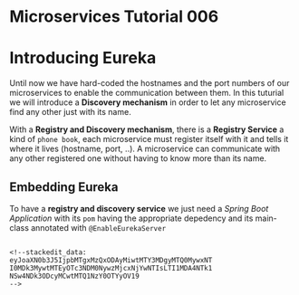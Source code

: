 # Microservices Tutorial 006
# Introducing Eureka 
Until now we have hard-coded the hostnames and the port numbers of our microservices to enable the communication between them.
In this tuturial we will introduce a **Discovery mechanism** in order to let any microservice find any other just with its name.

With a **Registry and Discovery mechanism**, there is a **Registry Service** a kind of `phone book`, each microservice must register itself with it and tells it where it lives (hostname, port, ..). 
A microservice can communicate with any other registered one without having to know more than its name. 

## Embedding Eureka
To have a **registry  and discovery service** we just need a *Spring Boot Application* with its `pom` having the appropriate depedency  and its main-class annotated with `@EnableEurekaServer`
```
 
<!--stackedit_data:
eyJoaXN0b3J5IjpbMTgxMzQxODAyMiwtMTY3MDgyMTQ0MywxNT
I0MDk3MywtMTEyOTc3NDM0NywzMjcxNjYwNTIsLTI1MDA4NTk1
NSw4NDk3ODcyMCwtMTQ1NzY0OTYyOV19
-->